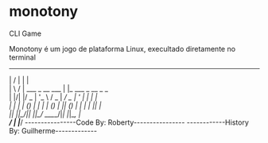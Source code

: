 # monotony
CLI Game

Monotony é um jogo de plataforma Linux, execultado diretamente no terminal


 __  __                   _                    
|  \/  |                 | |                           
| \  / | ___  _ __   ___ | |_ ___  _ __  _   _         
| |\/| |/ _ \| '_ \ / _ \| __/ _ \| '_ \| | | |                                           
| |  | | (_) | | | | (_) | || (_) | | | | |_| |                                          
|_|  |_|\___/|_| |_|\___/ \__\___/|_| |_|\__, |                                           
                                          __/ |
                                         |___/ 
----------------Code By: Roberty----------------
 ------------History By: Guilherme-------------
